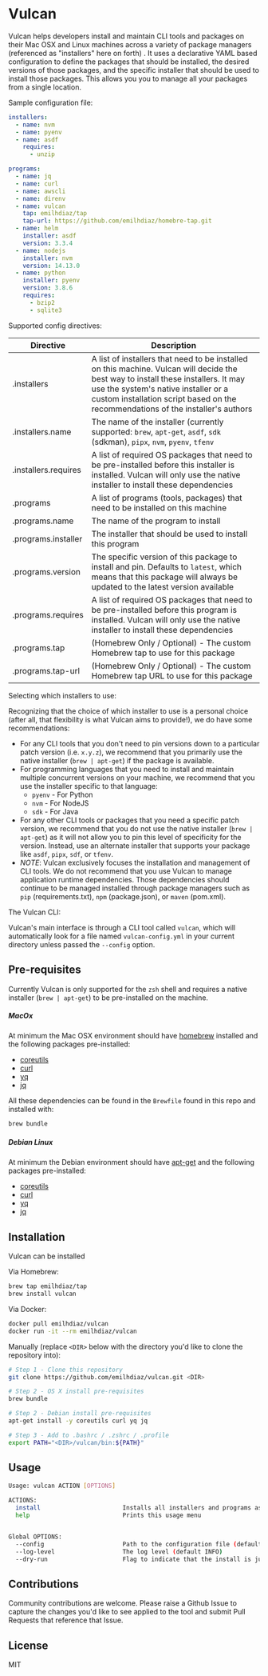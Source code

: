 # Vulcan

Vulcan helps developers install and maintain CLI tools and packages on their Mac OSX and Linux machines across a 
variety of package managers (referenced as "installers" here on forth) . It uses a declarative YAML based configuration 
to define the packages that should be installed, the desired versions of those packages, and the specific installer that 
should be used to install those packages. This allows you you to manage all your packages from a single location. 
 
Sample configuration file: 
 
 ```yaml
 installers:
   - name: nvm
   - name: pyenv
   - name: asdf
     requires:
       - unzip
 
 programs:
   - name: jq
   - name: curl
   - name: awscli
   - name: direnv
   - name: vulcan
     tap: emilhdiaz/tap
     tap-url: https://github.com/emilhdiaz/homebre-tap.git
   - name: helm
     installer: asdf
     version: 3.3.4
   - name: nodejs
     installer: nvm
     version: 14.13.0
   - name: python
     installer: pyenv
     version: 3.8.6
     requires:
       - bzip2
       - sqlite3
 ```
 
Supported config directives:
 
 | Directive   | Description |
 | ----------- | ----------- |
 | .installers | A list of installers that need to be installed on this machine. Vulcan will decide the best way to install these installers. It may use the system's native installer or a custom installation script based on the recommendations of the installer's authors |
 | .installers.name | The name of the installer (currently supported: `brew`, `apt-get`, `asdf`, `sdk` (sdkman), `pipx`, `nvm`, `pyenv`, `tfenv` |
 | .installers.requires | A list of required OS packages that need to be pre-installed before this installer is installed. Vulcan will only use the native installer to install these dependencies | 
 | .programs | A list of programs (tools, packages) that need to be installed on this machine | 
 | .programs.name | The name of the program to install |
 | .programs.installer | The installer that should be used to install this program |
 | .programs.version | The specific version of this package to install and pin. Defaults to `latest`, which means that this package will always be updated to the latest version available |
 | .programs.requires | A list of required OS packages that need to be pre-installed before this program is installed. Vulcan will only use the native installer to install these dependencies |
 | .programs.tap | (Homebrew Only / Optional) - The custom Homebrew tap to use for this package |
 | .programs.tap-url | (Homebrew Only / Optional) - The custom Homebrew tap URL to use for this package |
 

Selecting which installers to use: 

Recognizing that the choice of which installer to use is a personal choice (after all, that flexibility is what Vulcan
aims to provide!), we do have some recommendations: 

* For any CLI tools that you don't need to pin versions down to a particular patch version (i.e. `x.y.z`), we recommend that you primarily use the native installer (`brew | apt-get`) if the package is available. 
* For programming languages that you need to install and maintain multiple concurrent versions on your machine, we recommend that you use the installer specific to that language: 
  * `pyenv` - For Python
  * `nvm` - For NodeJS
  * `sdk` - For Java
* For any other CLI tools or packages that you need a specific patch version, we recommend that you do not use the native installer (`brew | apt-get`) as it will not allow you to pin this level of specificity for the version. Instead, use an alternate installer that supports your package like `asdf`, `pipx`, `sdf`, or `tfenv`.
* *NOTE*: Vulcan exclusively focuses the installation and management of CLI tools. We do not recommend that you use Vulcan to manage application runtime dependencies. Those dependencies should continue to be managed installed through package managers such as `pip` (requirements.txt), `npm` (package.json), or `maven` (pom.xml). 
  
The Vulcan CLI:

Vulcan's main interface is through a CLI tool called `vulcan`, which will automatically look for a file named 
`vulcan-config.yml` in your current directory unless passed the `--config` option.


## Pre-requisites

Currently Vulcan is only supported for the `zsh` shell and requires a native installer (`brew | apt-get`) to be 
pre-installed on the machine.   

##### MacOx
At minimum the Mac OSX environment should have [homebrew](https://brew.sh) installed and the following packages pre-installed: 
* [coreutils](https://formulae.brew.sh/formula/coreutils)
* [curl](https://formulae.brew.sh/formula/curl) 
* [yq](https://github.com/mikefarah/yq)
* [jq](https://formulae.brew.sh/formula/jq)  

All these dependencies can be found in the `Brewfile` found in this repo and installed with: 
```bash
brew bundle
```

##### Debian Linux
At minimum the Debian environment should have [apt-get](https://help.ubuntu.com/community/AptGet/Howto) and the 
following packages pre-installed:
* [coreutils](https://packages.ubuntu.com/focal/coreutils)
* [curl](https://packages.ubuntu.com/focal/curl)
* [yq](https://github.com/mikefarah/yq)
* [jq](https://packages.ubuntu.com/focal/jq) 


## Installation

Vulcan can be installed 

Via Homebrew: 
```bash
brew tap emilhdiaz/tap
brew install vulcan
```

Via Docker:
```bash
docker pull emilhdiaz/vulcan
docker run -it --rm emilhdiaz/vulcan
```

Manually (replace `<DIR>` below with the directory you'd like to clone the repository into):
```bash
# Step 1 - Clone this repository
git clone https://github.com/emilhdiaz/vulcan.git <DIR>

# Step 2 - OS X install pre-requisites
brew bundle

# Step 2 - Debian install pre-requisites
apt-get install -y coreutils curl yq jq

# Step 3 - Add to .bashrc / .zshrc / .profile
export PATH="<DIR>/vulcan/bin:${PATH}"
```


## Usage 

```bash
Usage: vulcan ACTION [OPTIONS]

ACTIONS:
  install                       Installs all installers and programs as specified in the supplied vulcan configuration file
  help                          Prints this usage menu


Global OPTIONS:
  --config                      Path to the configuration file (default: vulcan-config.yml)
  --log-level                   The log level (default INFO)
  --dry-run                     Flag to indicate that the install is just a dry-run
```

## Contributions

Community contributions are welcome. Please raise a Github Issue to capture the changes you'd like to see applied to 
the tool and submit Pull Requests that reference that Issue. 


## License 
MIT
